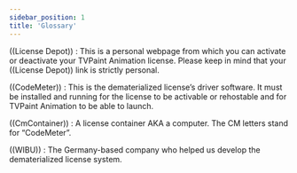 ```yaml
---
sidebar_position: 1
title: 'Glossary'
---
```


((License Depot)) : This is a personal webpage from which you can activate or deactivate your TVPaint Animation license. Please keep in mind that your ((License Depot)) link is strictly personal.

((CodeMeter)) : This is the dematerialized license’s driver software. It must be installed and running for the license to be activable or rehostable and for TVPaint Animation to be able to launch.

((CmContainer)) : A license container AKA a computer. The CM letters stand for “CodeMeter”.

((WIBU)) : The Germany-based company who helped us develop the dematerialized license system.
